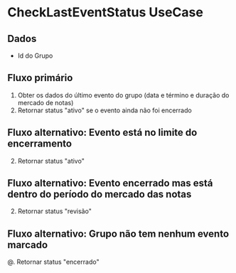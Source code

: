 # CheckLastEventStatus UseCase

## Dados
* Id do Grupo

## Fluxo primário
1. Obter os dados do último evento do grupo (data e término e duração do mercado de notas)
2. Retornar status "ativo" se o evento ainda não foi encerrado

## Fluxo alternativo: Evento está no limite do encerramento
2. Retornar  status "ativo"

## Fluxo alternativo: Evento encerrado mas está dentro do período do mercado das notas
2. Retornar status "revisão"

## Fluxo alternativo: Grupo não tem nenhum evento marcado
@. Retornar status "encerrado"